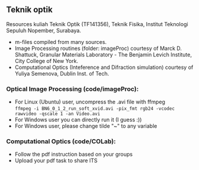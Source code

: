 ## Teknik optik

Resources kuliah Teknik Optik (TF141356), Teknik Fisika, Institut Teknologi Sepuluh Nopember, Surabaya.

- m-files compiled from many sources.
- Image Processing routines (folder: imageProc) courtesy of Marck D. Shattuck,  Granular Materials Laboratory - The Benjamin Levich Institute, City College of New York.
- Computational Optics (Inteference and Difraction simulation) courtesy of Yuliya Semenova, Dublin Inst. of Tech.


### Optical Image Processing (code/imageProc):
- For Linux (Ubuntu) user, uncompress the .avi file with ffmpeg  
  `ffmpeg -i BN6_0_1_2_run_soft_xvid.avi -pix_fmt rgb24 -vcodec rawvideo -qscale 1 -an Video.avi`
- For Windows user you can directly run it (I guess :)) 
- For Windows user, please change tilde "~" to any variable 

### Computational Optics (code/COLab): 
- Follow the pdf instruction based on your groups
- Upload your pdf task to share ITS
